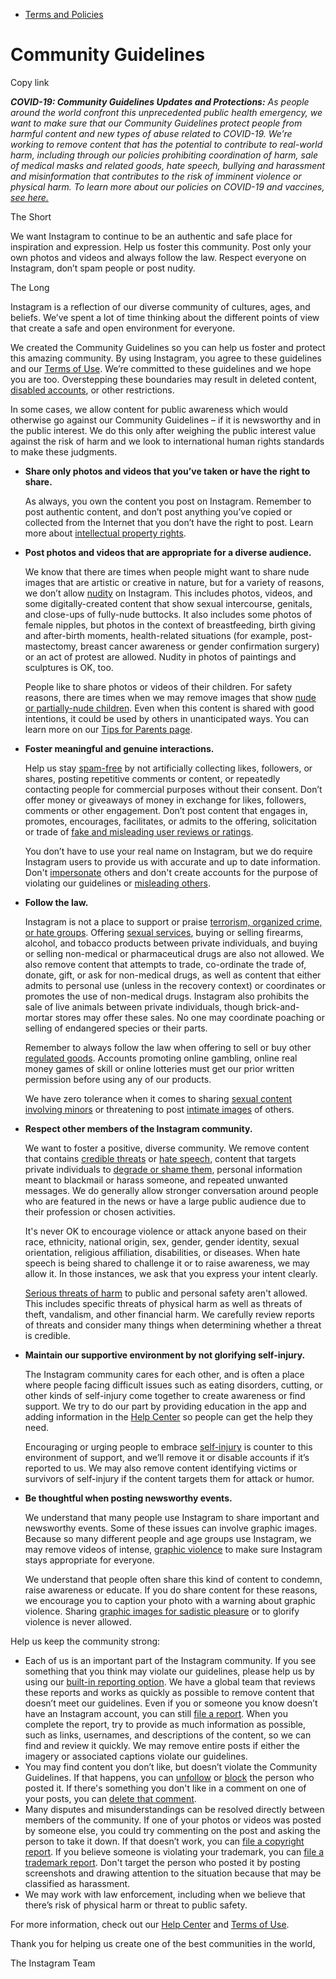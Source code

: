 *   [Terms and Policies](https://help.instagram.com/1417489251945243/?helpref=breadcrumb)

Community Guidelines
====================

Copy link

_**COVID-19: Community Guidelines Updates and Protections:** As people around the world confront this unprecedented public health emergency, we want to make sure that our Community Guidelines protect people from harmful content and new types of abuse related to COVID-19. We’re working to remove content that has the potential to contribute to real-world harm, including through our policies prohibiting coordination of harm, sale of medical masks and related goods, hate speech, bullying and harassment and misinformation that contributes to the risk of imminent violence or physical harm. To learn more about our policies on COVID-19 and vaccines, [see here.](https://help.instagram.com/697825587576762?helpref=faq_content)_

The Short

We want Instagram to continue to be an authentic and safe place for inspiration and expression. Help us foster this community. Post only your own photos and videos and always follow the law. Respect everyone on Instagram, don’t spam people or post nudity.

The Long

Instagram is a reflection of our diverse community of cultures, ages, and beliefs. We’ve spent a lot of time thinking about the different points of view that create a safe and open environment for everyone.

We created the Community Guidelines so you can help us foster and protect this amazing community. By using Instagram, you agree to these guidelines and our [Terms of Use](https://www.instagram.com/legal/terms). We’re committed to these guidelines and we hope you are too. Overstepping these boundaries may result in deleted content, [disabled accounts](https://help.instagram.com/366993040048856?helpref=faq_content), or other restrictions.

In some cases, we allow content for public awareness which would otherwise go against our Community Guidelines – if it is newsworthy and in the public interest. We do this only after weighing the public interest value against the risk of harm and we look to international human rights standards to make these judgments.

*   **Share only photos and videos that you’ve taken or have the right to share.**
    
    As always, you own the content you post on Instagram. Remember to post authentic content, and don’t post anything you’ve copied or collected from the Internet that you don’t have the right to post. Learn more about [intellectual property rights](https://help.instagram.com/126382350847838?helpref=faq_content).
    
*   **Post photos and videos that are appropriate for a diverse audience.**
    
    We know that there are times when people might want to share nude images that are artistic or creative in nature, but for a variety of reasons, we don’t allow [nudity](https://l.instagram.com/?u=https%3A%2F%2Fwww.facebook.com%2Fcommunitystandards%2Fadult_nudity_sexual_activity&e=AT33ZT4-2jf17fMbG_D-4H5wxgVNu_txoCIZKfHg28EFJckki0xYKHmqB8A7ZfAjtGMTTsvyfXGxpsR9oYi6VDSoJe_BQdxf_VvF04oohfJlkXbw_pnyOlay4TpB0-LsAGwkzqjIW6_SSJ8v86-X0w) on Instagram. This includes photos, videos, and some digitally-created content that show sexual intercourse, genitals, and close-ups of fully-nude buttocks. It also includes some photos of female nipples, but photos in the context of breastfeeding, birth giving and after-birth moments, health-related situations (for example, post-mastectomy, breast cancer awareness or gender confirmation surgery) or an act of protest are allowed. Nudity in photos of paintings and sculptures is OK, too.
    
    People like to share photos or videos of their children. For safety reasons, there are times when we may remove images that show [nude or partially-nude children](https://l.instagram.com/?u=https%3A%2F%2Fwww.facebook.com%2Fcommunitystandards%2Fchild_nudity_sexual_exploitation&e=AT33ZT4-2jf17fMbG_D-4H5wxgVNu_txoCIZKfHg28EFJckki0xYKHmqB8A7ZfAjtGMTTsvyfXGxpsR9oYi6VDSoJe_BQdxf_VvF04oohfJlkXbw_pnyOlay4TpB0-LsAGwkzqjIW6_SSJ8v86-X0w). Even when this content is shared with good intentions, it could be used by others in unanticipated ways. You can learn more on our [Tips for Parents page](https://help.instagram.com/154475974694511/?helpref=faq_content).
    
*   **Foster meaningful and genuine interactions.**
    
    Help us stay [spam-free](https://l.instagram.com/?u=https%3A%2F%2Fwww.facebook.com%2Fcommunitystandards%2Fspam&e=AT33ZT4-2jf17fMbG_D-4H5wxgVNu_txoCIZKfHg28EFJckki0xYKHmqB8A7ZfAjtGMTTsvyfXGxpsR9oYi6VDSoJe_BQdxf_VvF04oohfJlkXbw_pnyOlay4TpB0-LsAGwkzqjIW6_SSJ8v86-X0w) by not artificially collecting likes, followers, or shares, posting repetitive comments or content, or repeatedly contacting people for commercial purposes without their consent. Don’t offer money or giveaways of money in exchange for likes, followers, comments or other engagement. Don’t post content that engages in, promotes, encourages, facilitates, or admits to the offering, solicitation or trade of [fake and misleading user reviews or ratings](https://l.instagram.com/?u=https%3A%2F%2Fwww.facebook.com%2Fcommunitystandards%2Ffraud_deception&e=AT33ZT4-2jf17fMbG_D-4H5wxgVNu_txoCIZKfHg28EFJckki0xYKHmqB8A7ZfAjtGMTTsvyfXGxpsR9oYi6VDSoJe_BQdxf_VvF04oohfJlkXbw_pnyOlay4TpB0-LsAGwkzqjIW6_SSJ8v86-X0w).
    
    You don’t have to use your real name on Instagram, but we do require Instagram users to provide us with accurate and up to date information. Don't [impersonate](https://l.instagram.com/?u=https%3A%2F%2Fwww.facebook.com%2Fcommunitystandards%2Fmisrepresentation&e=AT33ZT4-2jf17fMbG_D-4H5wxgVNu_txoCIZKfHg28EFJckki0xYKHmqB8A7ZfAjtGMTTsvyfXGxpsR9oYi6VDSoJe_BQdxf_VvF04oohfJlkXbw_pnyOlay4TpB0-LsAGwkzqjIW6_SSJ8v86-X0w) others and don't create accounts for the purpose of violating our guidelines or [misleading others](https://l.instagram.com/?u=https%3A%2F%2Ftransparency.fb.com%2Fpolicies%2Fcommunity-standards%2Finauthentic-behavior%2F&e=AT33ZT4-2jf17fMbG_D-4H5wxgVNu_txoCIZKfHg28EFJckki0xYKHmqB8A7ZfAjtGMTTsvyfXGxpsR9oYi6VDSoJe_BQdxf_VvF04oohfJlkXbw_pnyOlay4TpB0-LsAGwkzqjIW6_SSJ8v86-X0w).
    
*   **Follow the law.**
    
    Instagram is not a place to support or praise [terrorism, organized crime, or hate groups](https://l.instagram.com/?u=https%3A%2F%2Fwww.facebook.com%2Fcommunitystandards%2Fdangerous_individuals_organizations&e=AT33ZT4-2jf17fMbG_D-4H5wxgVNu_txoCIZKfHg28EFJckki0xYKHmqB8A7ZfAjtGMTTsvyfXGxpsR9oYi6VDSoJe_BQdxf_VvF04oohfJlkXbw_pnyOlay4TpB0-LsAGwkzqjIW6_SSJ8v86-X0w). Offering [sexual services](https://l.instagram.com/?u=https%3A%2F%2Fwww.facebook.com%2Fcommunitystandards%2Fsexual_solicitation&e=AT33ZT4-2jf17fMbG_D-4H5wxgVNu_txoCIZKfHg28EFJckki0xYKHmqB8A7ZfAjtGMTTsvyfXGxpsR9oYi6VDSoJe_BQdxf_VvF04oohfJlkXbw_pnyOlay4TpB0-LsAGwkzqjIW6_SSJ8v86-X0w), buying or selling firearms, alcohol, and tobacco products between private individuals, and buying or selling non-medical or pharmaceutical drugs are also not allowed. We also remove content that attempts to trade, co-ordinate the trade of, donate, gift, or ask for non-medical drugs, as well as content that either admits to personal use (unless in the recovery context) or coordinates or promotes the use of non-medical drugs. Instagram also prohibits the sale of live animals between private individuals, though brick-and-mortar stores may offer these sales. No one may coordinate poaching or selling of endangered species or their parts.
    
    Remember to always follow the law when offering to sell or buy other [regulated goods](https://l.instagram.com/?u=https%3A%2F%2Fwww.facebook.com%2Fcommunitystandards%2Fregulated_goods&e=AT33ZT4-2jf17fMbG_D-4H5wxgVNu_txoCIZKfHg28EFJckki0xYKHmqB8A7ZfAjtGMTTsvyfXGxpsR9oYi6VDSoJe_BQdxf_VvF04oohfJlkXbw_pnyOlay4TpB0-LsAGwkzqjIW6_SSJ8v86-X0w). Accounts promoting online gambling, online real money games of skill or online lotteries must get our prior written permission before using any of our products.
    
    We have zero tolerance when it comes to sharing [sexual content involving minors](https://l.instagram.com/?u=https%3A%2F%2Fwww.facebook.com%2Fcommunitystandards%2Fchild_nudity_sexual_exploitation&e=AT33ZT4-2jf17fMbG_D-4H5wxgVNu_txoCIZKfHg28EFJckki0xYKHmqB8A7ZfAjtGMTTsvyfXGxpsR9oYi6VDSoJe_BQdxf_VvF04oohfJlkXbw_pnyOlay4TpB0-LsAGwkzqjIW6_SSJ8v86-X0w) or threatening to post [intimate images](https://l.instagram.com/?u=https%3A%2F%2Fwww.facebook.com%2Fcommunitystandards%2Fsexual_exploitation_adults&e=AT33ZT4-2jf17fMbG_D-4H5wxgVNu_txoCIZKfHg28EFJckki0xYKHmqB8A7ZfAjtGMTTsvyfXGxpsR9oYi6VDSoJe_BQdxf_VvF04oohfJlkXbw_pnyOlay4TpB0-LsAGwkzqjIW6_SSJ8v86-X0w) of others.
    
*   **Respect other members of the Instagram community.**
    
    We want to foster a positive, diverse community. We remove content that contains [credible threats](https://l.instagram.com/?u=https%3A%2F%2Fwww.facebook.com%2Fcommunitystandards%2Fcredible_violence&e=AT33ZT4-2jf17fMbG_D-4H5wxgVNu_txoCIZKfHg28EFJckki0xYKHmqB8A7ZfAjtGMTTsvyfXGxpsR9oYi6VDSoJe_BQdxf_VvF04oohfJlkXbw_pnyOlay4TpB0-LsAGwkzqjIW6_SSJ8v86-X0w) or [hate speech](https://l.instagram.com/?u=https%3A%2F%2Fwww.facebook.com%2Fcommunitystandards%2Fhate_speech&e=AT33ZT4-2jf17fMbG_D-4H5wxgVNu_txoCIZKfHg28EFJckki0xYKHmqB8A7ZfAjtGMTTsvyfXGxpsR9oYi6VDSoJe_BQdxf_VvF04oohfJlkXbw_pnyOlay4TpB0-LsAGwkzqjIW6_SSJ8v86-X0w), content that targets private individuals to [degrade or shame them](https://l.instagram.com/?u=https%3A%2F%2Fwww.facebook.com%2Fcommunitystandards%2Fbullying&e=AT33ZT4-2jf17fMbG_D-4H5wxgVNu_txoCIZKfHg28EFJckki0xYKHmqB8A7ZfAjtGMTTsvyfXGxpsR9oYi6VDSoJe_BQdxf_VvF04oohfJlkXbw_pnyOlay4TpB0-LsAGwkzqjIW6_SSJ8v86-X0w), personal information meant to blackmail or harass someone, and repeated unwanted messages. We do generally allow stronger conversation around people who are featured in the news or have a large public audience due to their profession or chosen activities.
    
    It's never OK to encourage violence or attack anyone based on their race, ethnicity, national origin, sex, gender, gender identity, sexual orientation, religious affiliation, disabilities, or diseases. When hate speech is being shared to challenge it or to raise awareness, we may allow it. In those instances, we ask that you express your intent clearly.
    
    [Serious threats of harm](https://l.instagram.com/?u=https%3A%2F%2Fwww.facebook.com%2Fcommunitystandards%2Fcredible_violence&e=AT33ZT4-2jf17fMbG_D-4H5wxgVNu_txoCIZKfHg28EFJckki0xYKHmqB8A7ZfAjtGMTTsvyfXGxpsR9oYi6VDSoJe_BQdxf_VvF04oohfJlkXbw_pnyOlay4TpB0-LsAGwkzqjIW6_SSJ8v86-X0w) to public and personal safety aren't allowed. This includes specific threats of physical harm as well as threats of theft, vandalism, and other financial harm. We carefully review reports of threats and consider many things when determining whether a threat is credible.
    
*   **Maintain our supportive environment by not glorifying self-injury.**
    
    The Instagram community cares for each other, and is often a place where people facing difficult issues such as eating disorders, cutting, or other kinds of self-injury come together to create awareness or find support. We try to do our part by providing education in the app and adding information in the [Help Center](https://help.instagram.com/) so people can get the help they need.
    
    Encouraging or urging people to embrace [self-injury](https://l.instagram.com/?u=https%3A%2F%2Fwww.facebook.com%2Fcommunitystandards%2Fsuicide_self_injury_violence&e=AT33ZT4-2jf17fMbG_D-4H5wxgVNu_txoCIZKfHg28EFJckki0xYKHmqB8A7ZfAjtGMTTsvyfXGxpsR9oYi6VDSoJe_BQdxf_VvF04oohfJlkXbw_pnyOlay4TpB0-LsAGwkzqjIW6_SSJ8v86-X0w) is counter to this environment of support, and we’ll remove it or disable accounts if it’s reported to us. We may also remove content identifying victims or survivors of self-injury if the content targets them for attack or humor.
    
*   **Be thoughtful when posting newsworthy events.**
    
    We understand that many people use Instagram to share important and newsworthy events. Some of these issues can involve graphic images. Because so many different people and age groups use Instagram, we may remove videos of intense, [graphic violence](https://l.instagram.com/?u=https%3A%2F%2Fwww.facebook.com%2Fcommunitystandards%2Fgraphic_violence&e=AT33ZT4-2jf17fMbG_D-4H5wxgVNu_txoCIZKfHg28EFJckki0xYKHmqB8A7ZfAjtGMTTsvyfXGxpsR9oYi6VDSoJe_BQdxf_VvF04oohfJlkXbw_pnyOlay4TpB0-LsAGwkzqjIW6_SSJ8v86-X0w) to make sure Instagram stays appropriate for everyone.
    
    We understand that people often share this kind of content to condemn, raise awareness or educate. If you do share content for these reasons, we encourage you to caption your photo with a warning about graphic violence. Sharing [graphic images for sadistic pleasure](https://l.instagram.com/?u=https%3A%2F%2Fwww.facebook.com%2Fcommunitystandards%2Fcruel_insensitive&e=AT33ZT4-2jf17fMbG_D-4H5wxgVNu_txoCIZKfHg28EFJckki0xYKHmqB8A7ZfAjtGMTTsvyfXGxpsR9oYi6VDSoJe_BQdxf_VvF04oohfJlkXbw_pnyOlay4TpB0-LsAGwkzqjIW6_SSJ8v86-X0w) or to glorify violence is never allowed.
    

Help us keep the community strong:

*   Each of us is an important part of the Instagram community. If you see something that you think may violate our guidelines, please help us by using our [built-in reporting option](https://help.instagram.com/165828726894770?helpref=faq_content). We have a global team that reviews these reports and works as quickly as possible to remove content that doesn’t meet our guidelines. Even if you or someone you know doesn’t have an Instagram account, you can still [file a report](https://help.instagram.com/contact/383679321740945). When you complete the report, try to provide as much information as possible, such as links, usernames, and descriptions of the content, so we can find and review it quickly. We may remove entire posts if either the imagery or associated captions violate our guidelines.
*   You may find content you don’t like, but doesn’t violate the Community Guidelines. If that happens, you can [unfollow](https://help.instagram.com/286340048138725?helpref=faq_content) or [block](https://help.instagram.com/426700567389543/?helpref=faq_content) the person who posted it. If there's something you don't like in a comment on one of your posts, you can [delete that comment](https://help.instagram.com/289098941190483?helpref=faq_content).
*   Many disputes and misunderstandings can be resolved directly between members of the community. If one of your photos or videos was posted by someone else, you could try commenting on the post and asking the person to take it down. If that doesn’t work, you can [file a copyright report](https://help.instagram.com/126382350847838?helpref=faq_content). If you believe someone is violating your trademark, you can [file a trademark report](https://help.instagram.com/222826637847963?helpref=faq_content). Don't target the person who posted it by posting screenshots and drawing attention to the situation because that may be classified as harassment.
*   We may work with law enforcement, including when we believe that there’s risk of physical harm or threat to public safety.

For more information, check out our [Help Center](https://help.instagram.com/) and [Terms of Use](https://l.instagram.com/?u=http%3A%2F%2Finstagram.com%2Flegal%2Fterms%2F%23&e=AT33ZT4-2jf17fMbG_D-4H5wxgVNu_txoCIZKfHg28EFJckki0xYKHmqB8A7ZfAjtGMTTsvyfXGxpsR9oYi6VDSoJe_BQdxf_VvF04oohfJlkXbw_pnyOlay4TpB0-LsAGwkzqjIW6_SSJ8v86-X0w).

Thank you for helping us create one of the best communities in the world,

The Instagram Team